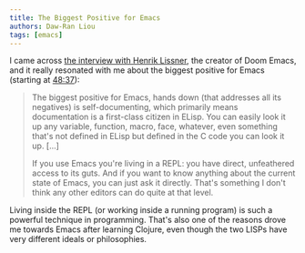 ```yaml
---
title: The Biggest Positive for Emacs
authors: Daw-Ran Liou
tags: [emacs]
---
```


I came across [the interview with Henrik Lissner], the creator of Doom Emacs,
and it really resonated with me about the biggest positive for Emacs (starting
at [48:37]):

> The biggest positive for Emacs, hands down (that addresses all its negatives)
> is self-documenting, which primarily means documentation is a first-class
> citizen in ELisp. You can easily look it up any variable, function, macro,
> face, whatever, even something that's not defined in ELisp but defined in the
> C code you can look it up. [...]
>
> If you use Emacs you're living in a REPL: you have direct, unfeathered access
> to its guts. And if you want to know anything about the current state of
> Emacs, you can just ask it directly. That's something I don't think any other
> editors can do quite at that level.

Living inside the REPL (or working inside a running program) is such a powerful
technique in programming. That's also one of the reasons drove me towards Emacs
after learning Clojure, even though the two LISPs have very different ideals or
philosophies.


[the interview with Henrik Lissner]: https://youtu.be/LKegZI9vWUU
[48:37]: https://youtu.be/LKegZI9vWUU?t=2917
